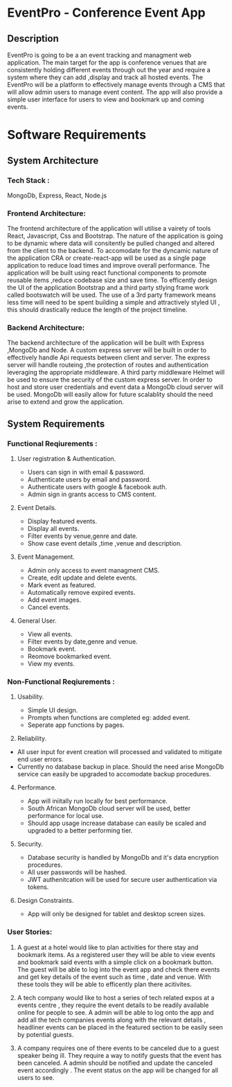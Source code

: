 # EventPro - Conference Event App

## Description

EventPro is going to be a an event tracking and managment web application. The main target for the app is conference venues that are consistently holding different events through out the year and require a system where they can add ,display and track all hosted events. The EventPro will be a platform to effectively manage events through a CMS that will allow admin users to manage event content. The app will also provide a simple user interface for users to view and bookmark up and coming events. 


# Software Requirements

## System Architecture

### Tech Stack :

MongoDb, Express, React, Node.js

### Frontend Architecture:

The frontend architecture of the application will utilise a vairety of tools React, Javascript, Css and Bootstrap. The nature of the application is going to be dynamic where data will consitently be pulled changed and altered from the client to the backend. To accomodate for the dyncamic nature of the application CRA or create-react-app will be used as a single page application to reduce load times and improve overall performance. The application will be built using react functional components to promote reusable items ,reduce codebase size and save time. To efficently design the UI of the application Bootstrap and a third party stlying frame work called bootswatch will be used. The use of a 3rd party framework means less time will need to be spent building a simple and attractively styled UI , this should drastically reduce the length of the project timeline.

### Backend Architecture:

The backend architecture of the application will be built with Express ,MongoDb and Node. A custom express server will be built in order to effectively handle Api requests between client and server. The express server will handle routeing ,the protection of routes and authentication leveraging the appropriate middleware. A third party middleware Helmet will be used to ensure the security of the custom express server. In order to host and store user credentials and event data a MongoDb cloud server will be used. MongoDb will easily allow for future scalablity should the need arise to extend and grow the application. 

## System Requirements

### Functional Reqiurements :


1. User registration & Authentication.
   - Users can sign in with email & password.
   - Authenticate users by email and password.
   - Authenticate users with google & facebook auth.
   - Admin sign in grants access to CMS content.
     
2. Event Details.
   - Display featured events.
   - Display all events.
   - Filter events by venue,genre and date.
   - Show case event details ,time ,venue and description.

3. Event Management.
   - Admin only access to event managment CMS.
   - Create, edit update and delete events.
   - Mark event as featured.
   - Automatically remove expired events.
   - Add event images.
   - Cancel events.

4. General User.
   - View all events.
   - Filter events by date,genre and venue.
   - Bookmark event.
   - Reomove bookmarked event.
   - View my events.
  
### Non-Functional Reqiurements :

1. Usability.
   - Simple UI design.
   - Prompts when functions are completed eg: added event.
   - Seperate app functions by pages.
     
2. Reliability.
  - All user input for event creation will processed and validated to mitigate end user errors.
  - Currently no database backup in place. Should the need arise MongoDb service can easily be upgraded to accomodate backup procedures.

4. Performance.
   - App will iniitally run locally for best performance.
   - South African MongoDb cloud server will be used, better performance for local use.
   - Should app usage increase database can easily be scaled and upgraded to a better performing tier.
  
5. Security. 
   - Database security is handled by MongoDb and it's data encryption procedures.
   - All user passwords will be hashed.
   - JWT authenitcation will be used for secure user authentication via tokens.

6. Design Constraints. 
   - App will only be designed for tablet and desktop screen sizes.
  

### User Stories:


1. A guest at a hotel would like to plan activities for there stay and bookmark items. As a registered user they will be able to view events and bookmark said events with a simple click on a bookmark button. The guest will be able to log into the event app and check there events and get key details of the event such as time , date and venue. With these tools they will be able to efficently plan there acitivites.

2. A tech company would like to host a series of tech related expos at a events centre , they require the event details to be readily available online for people to see. A admin will be able to log onto the app and add all the tech companies events along with the relevant details , headliner events can be placed in the featured section to be easily seen by potential guests.

3. A company requires one of there events to be canceled due to a guest speaker being ill. They require a way to notify guests that the event has been canceled. A admin should be notified and update the canceled event accordingly . The event status on the app will be changed for all users to see.








    
     
 
   














 
